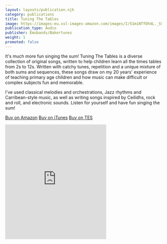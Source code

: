 ```yaml
---
layout: layouts/publication.njk
category: publications
title: Tuning The Tables
image: https://images-eu.ssl-images-amazon.com/images/I/51miNTfOh4L._SS500.jpg 
publication_type: Audio
publisher: Emubands/Bakertunes
weight: 1
promoted: false
---
```


It's much more fun singing the sum! Tuning The Tables is a diverse collection of original songs, written to help children learn all the times tables from 2s to 12s. Written with catchy tunes, repetition and a unique mixture of both sums and sequences, these songs draw on my 20 years' experience of teaching primary age children and how music can make difficult or complex subjects fun and memorable.

I've used classical melodies and orchestrations, Jazz rhythms and Carribean-style music, as well as writing songs inspired by Ceilidhs, rock and roll, and electronic sounds. Listen for yourself and have fun singing the sum!

<a href="https://www.amazon.co.uk/Tuning-Tables-Musical-Multiplications-Bakertunes/dp/B00CHOF5ZW/ref=sr_1_1?ie=UTF8&qid=1479072360&sr=8-1&keywords=Tuning+the+Tables" class="btn btn-success" role="button">Buy on Amazon</a> 
<a href="https://itunes.apple.com/gb/album/tuning-tables-musical-multiplications/id636510821" class="btn btn-success" role="button">Buy on iTunes</a>
<a href="https://www.tes.com/teaching-resource/times-table-songs-tuning-the-tables-11398119" class="btn btn-success" role="button">Buy on TES</a>

<aside>
<iframe src="https://widgets.itunes.apple.com/widget.html?c=gb&brc=FFFFFF&blc=FFFFFF&trc=FFFFFF&tlc=FFFFFF&d=&t=&m=music&e=album&w=325&h=370&ids=636510821&wt=discovery&partnerId=&affiliate_id=&at=&ct=" frameborder="0" style="overflow-x:hidden;overflow-y:hidden;width:325px;height: 370px;border:0px"></iframe>
</aside>
